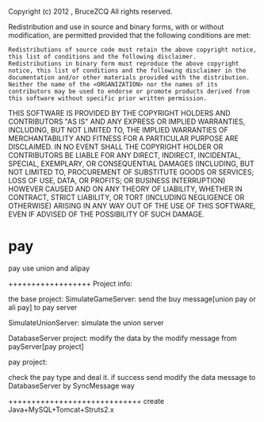 Copyright (c) 2012 , BruceZCQ
All rights reserved.

Redistribution and use in source and binary forms, with or without modification, are permitted provided that the following conditions are met:

    Redistributions of source code must retain the above copyright notice, this list of conditions and the following disclaimer.
    Redistributions in binary form must reproduce the above copyright notice, this list of conditions and the following disclaimer in the documentation and/or other materials provided with the distribution.
    Neither the name of the <ORGANIZATION> nor the names of its contributors may be used to endorse or promote products derived from this software without specific prior written permission.

THIS SOFTWARE IS PROVIDED BY THE COPYRIGHT HOLDERS AND CONTRIBUTORS "AS IS" AND ANY EXPRESS OR IMPLIED WARRANTIES, INCLUDING, BUT NOT LIMITED TO, THE IMPLIED WARRANTIES OF MERCHANTABILITY AND FITNESS FOR A PARTICULAR PURPOSE ARE DISCLAIMED. IN NO EVENT SHALL THE COPYRIGHT HOLDER OR CONTRIBUTORS BE LIABLE FOR ANY DIRECT, INDIRECT, INCIDENTAL, SPECIAL, EXEMPLARY, OR CONSEQUENTIAL DAMAGES (INCLUDING, BUT NOT LIMITED TO, PROCUREMENT OF SUBSTITUTE GOODS OR SERVICES; LOSS OF USE, DATA, OR PROFITS; OR BUSINESS INTERRUPTION) HOWEVER CAUSED AND ON ANY THEORY OF LIABILITY, WHETHER IN CONTRACT, STRICT LIABILITY, OR TORT (INCLUDING NEGLIGENCE OR OTHERWISE) ARISING IN ANY WAY OUT OF THE USE OF THIS SOFTWARE, EVEN IF ADVISED OF THE POSSIBILITY OF SUCH DAMAGE.

pay
===

pay use union and alipay

++++++++++++++++++
Project info:

the base project:
SimulateGameServer:
send the buy message[union pay or ali pay] to pay server 

SimulateUnionServer:
simulate the union server

DatabaseServer project:
modify the data by the modify message from payServer[pay project]


pay project:

check the pay type and deal it. if success send modify the data message to DatabaseServer by SyncMessage way


+++++++++++++++++++++++++++++
create Java+MySQL+Tomcat+Struts2.x
